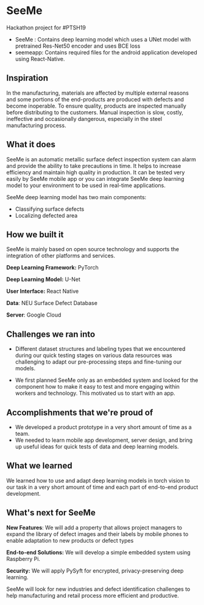 # SeeMe
Hackathon project for #PTSH19

* SeeMe : Contains deep learning model which uses a UNet model with pretrained Res-Net50 encoder and uses BCE loss
* seemeapp: Contains required files for the android application developed using React-Native.

## Inspiration
In the manufacturing, materials are affected by multiple external reasons and some portions of the end-products are produced with defects and become inoperable. To ensure quality, products are inspected manually before distributing to the customers. Manual inspection is slow, costly, ineffective and occasionally dangerous, especially in the steel manufacturing process. 

## What it does
SeeMe is an automatic metallic surface defect inspection system can alarm and provide the ability to take precautions in time. It helps to increase efficiency and maintain high quality in production. It can be tested very easily by SeeMe mobile app or you can integrate SeeMe deep learning model to your environment to be used in real-time applications.

SeeMe deep learning model has two main components:

* Classifying surface defects 
* Localizing defected area


## How we built it
SeeMe is mainly based on open source technology and supports the integration of other platforms and services.

**Deep Learning Framework:** PyTorch

**Deep Learning Model:** U-Net 

**User Interface:** React Native

**Data**: NEU Surface Defect Database

**Server**: Google Cloud


## Challenges we ran into
* Different dataset structures and labeling types that we encountered during our quick testing stages on various data resources was challenging to adapt our pre-processing steps and fine-tuning our models.

* We first planned SeeMe only as an embedded system and looked for the component how to make it easy to test and more engaging within workers and technology. This motivated us to start with an app.

## Accomplishments that we're proud of
* We developed a product prototype in a very short amount of time as a team.
* We needed to learn mobile app development, server design, and bring up useful ideas for quick tests of data and deep learning models.

## What we learned
We learned how to use and adapt deep learning models in torch vision to our task in a very short amount of time and each part of end-to-end product development.

## What's next for SeeMe
**New Features**: We will add a property that allows project managers to expand the library of defect images and their labels by mobile phones to enable adaptation to new products or defect types 

**End-to-end Solutions:** We will develop a simple embedded system using Raspberry Pi.

**Security:** We will apply PySyft for encrypted, privacy-preserving deep learning.

SeeMe will look for new industries and defect identification challenges to help manufacturing and retail process more efficient and productive.
